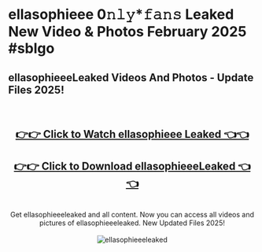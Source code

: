 # ellasophieee 0𝚗𝚕𝚢*𝚏𝚊𝚗𝚜 Leaked New Video & Photos February 2025 #sblgo

<h2>ellasophieeeLeaked Videos And Photos - Update Files 2025!</h2>
<br>
<div align="center">
<h2><a href="https://mediaupload.pro?title=ellasophieee&ref=11F" rel="nofollow">👉👉 Click to Watch ellasophieee Leaked 👈👈</a></h2>
<h2><a href="https://mediaupload.pro?title=ellasophieee&ref=11F" rel="nofollow">👉👉 Click to Download ellasophieeeLeaked 👈👈</a></h2>
<br>
Get ellasophieeeleaked and all content. Now you can access all videos and pictures of ellasophieeeleaked. New Updated Files 2025!
<br>
<br>
<a href="https://mediaupload.pro?title=ellasophieee&ref=11F" rel="nofollow" data-target="animated-image.originalLink"><img src="https://i.ibb.co/Gkj2r4b/banner.png" alt="ellasophieeeleaked" style="max-width: 100%; display: inline-block;" data-target="animated-image.originalImage"></a>
</div>
<br>

